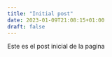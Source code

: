 ```yaml
---
title: "Initial post"
date: 2023-01-09T21:08:15+01:00
draft: false
---
```


Este es el post inicial de la pagina
